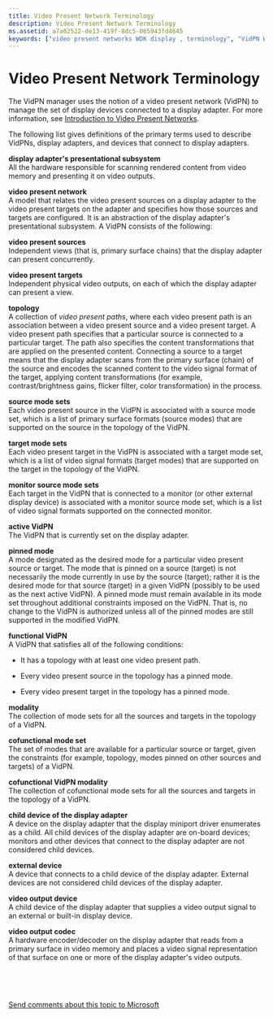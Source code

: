 ```yaml
---
title: Video Present Network Terminology
description: Video Present Network Terminology
ms.assetid: a7a02522-de13-419f-8dc5-065943fd4645
keywords: ["video present networks WDK display , terminology", "VidPN WDK display , terminology"]
---
```


# Video Present Network Terminology


The VidPN manager uses the notion of a video present network (VidPN) to manage the set of display devices connected to a display adapter. For more information, see [Introduction to Video Present Networks](introduction-to-video-present-networks.md).

The following list gives definitions of the primary terms used to describe VidPNs, display adapters, and devices that connect to display adapters.

<span id="display_adapter_s_presentational_subsystem"></span><span id="DISPLAY_ADAPTER_S_PRESENTATIONAL_SUBSYSTEM"></span>**display adapter's presentational subsystem**  
All the hardware responsible for scanning rendered content from video memory and presenting it on video outputs.

<span id="video_present_network"></span><span id="VIDEO_PRESENT_NETWORK"></span>**video present network**  
A model that relates the video present sources on a display adapter to the video present targets on the adapter and specifies how those sources and targets are configured. It is an abstraction of the display adapter's presentational subsystem. A VidPN consists of the following:

<span id="video_present_sources"></span><span id="VIDEO_PRESENT_SOURCES"></span>**video present sources**  
Independent views (that is, primary surface chains) that the display adapter can present concurrently.

<span id="video_present_targets"></span><span id="VIDEO_PRESENT_TARGETS"></span>**video present targets**  
Independent physical video outputs, on each of which the display adapter can present a view.

<span id="topology"></span><span id="TOPOLOGY"></span>**topology**  
A collection of *video present paths*, where each video present path is an association between a video present source and a video present target. A video present path specifies that a particular source is connected to a particular target. The path also specifies the content transformations that are applied on the presented content. Connecting a source to a target means that the display adapter scans from the primary surface (chain) of the source and encodes the scanned content to the video signal format of the target, applying content transformations (for example, contrast/brightness gains, flicker filter, color transformation) in the process.

<span id="source_mode_sets"></span><span id="SOURCE_MODE_SETS"></span>**source mode sets**  
Each video present source in the VidPN is associated with a source mode set, which is a list of primary surface formats (source modes) that are supported on the source in the topology of the VidPN.

<span id="target_mode_sets"></span><span id="TARGET_MODE_SETS"></span>**target mode sets**  
Each video present target in the VidPN is associated with a target mode set, which is a list of video signal formats (target modes) that are supported on the target in the topology of the VidPN.

<span id="monitor_source_mode_sets"></span><span id="MONITOR_SOURCE_MODE_SETS"></span>**monitor source mode sets**  
Each target in the VidPN that is connected to a monitor (or other external display device) is associated with a monitor source mode set, which is a list of video signal formats supported on the connected monitor.

<span id="active_VidPN"></span><span id="active_vidpn"></span><span id="ACTIVE_VIDPN"></span>**active VidPN**  
The VidPN that is currently set on the display adapter.

<span id="pinned_mode"></span><span id="PINNED_MODE"></span>**pinned mode**  
A mode designated as the desired mode for a particular video present source or target. The mode that is pinned on a source (target) is not necessarily the mode currently in use by the source (target); rather it is the desired mode for that source (target) in a given VidPN (possibly to be used as the next active VidPN). A pinned mode must remain available in its mode set throughout additional constraints imposed on the VidPN. That is, no change to the VidPN is authorized unless all of the pinned modes are still supported in the modified VidPN.

<span id="functional_VidPN"></span><span id="functional_vidpn"></span><span id="FUNCTIONAL_VIDPN"></span>**functional VidPN**  
A VidPN that satisfies all of the following conditions:

-   It has a topology with at least one video present path.

-   Every video present source in the topology has a pinned mode.

-   Every video present target in the topology has a pinned mode.

<span id="modality"></span><span id="MODALITY"></span>**modality**  
The collection of mode sets for all the sources and targets in the topology of a VidPN.

<span id="cofunctional_mode_set"></span><span id="COFUNCTIONAL_MODE_SET"></span>**cofunctional mode set**  
The set of modes that are available for a particular source or target, given the constraints (for example, topology, modes pinned on other sources and targets) of a VidPN.

<span id="cofunctional_VidPN_modality"></span><span id="cofunctional_vidpn_modality"></span><span id="COFUNCTIONAL_VIDPN_MODALITY"></span>**cofunctional VidPN modality**  
The collection of cofunctional mode sets for all the sources and targets in the topology of a VidPN.

<span id="child_device_of_the_display_adapter"></span><span id="CHILD_DEVICE_OF_THE_DISPLAY_ADAPTER"></span>**child device of the display adapter**  
A device on the display adapter that the display miniport driver enumerates as a child. All child devices of the display adapter are on-board devices; monitors and other devices that connect to the display adapter are not considered child devices.

<span id="external_device"></span><span id="EXTERNAL_DEVICE"></span>**external device**  
A device that connects to a child device of the display adapter. External devices are not considered child devices of the display adapter.

<span id="video_output_device"></span><span id="VIDEO_OUTPUT_DEVICE"></span>**video output device**  
A child device of the display adapter that supplies a video output signal to an external or built-in display device.

<span id="video_output_codec"></span><span id="VIDEO_OUTPUT_CODEC"></span>**video output codec**  
A hardware encoder/decoder on the display adapter that reads from a primary surface in video memory and places a video signal representation of that surface on one or more of the display adapter's video outputs.

 

 

[Send comments about this topic to Microsoft](mailto:wsddocfb@microsoft.com?subject=Documentation%20feedback%20[display\display]:%20Video%20Present%20Network%20Terminology%20%20RELEASE:%20%282/10/2017%29&body=%0A%0APRIVACY%20STATEMENT%0A%0AWe%20use%20your%20feedback%20to%20improve%20the%20documentation.%20We%20don't%20use%20your%20email%20address%20for%20any%20other%20purpose,%20and%20we'll%20remove%20your%20email%20address%20from%20our%20system%20after%20the%20issue%20that%20you're%20reporting%20is%20fixed.%20While%20we're%20working%20to%20fix%20this%20issue,%20we%20might%20send%20you%20an%20email%20message%20to%20ask%20for%20more%20info.%20Later,%20we%20might%20also%20send%20you%20an%20email%20message%20to%20let%20you%20know%20that%20we've%20addressed%20your%20feedback.%0A%0AFor%20more%20info%20about%20Microsoft's%20privacy%20policy,%20see%20http://privacy.microsoft.com/default.aspx. "Send comments about this topic to Microsoft")




